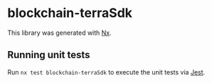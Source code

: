 # blockchain-terraSdk

This library was generated with [Nx](https://nx.dev).

## Running unit tests

Run `nx test blockchain-terraSdk` to execute the unit tests via [Jest](https://jestjs.io).
